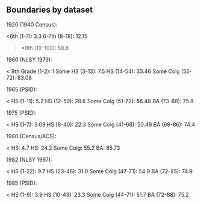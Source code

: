 ## Boundaries by dataset

1920 (1940 Census):

<6th (1-7): 3.3
6-7th (8-18): 12.15
>=8th (19-100): 58.8

1960 (NLSY 1979):

< 9th Grade (1-2): 1
Some HS (3-13): 7.5
HS (14-54): 33.46
Some Colg (55-72): 63.08

1965 (PSID):

< HS (1-11): 5.2
HS (12-50): 28.6
Some Colg (51-72): 56.48
BA (73-88): 75.8

1975 (PSID):

< HS (1-7): 3.69
HS (8-40): 22.3
Some Colg (41-68): 50.49
BA (69-86): 74.4

1980 (Census/ACS):

< HS: 4.7
HS: 24.2
Some Colg: 55.2
BA: 85.73

1982 (NLSY 1997):

< HS (1-22): 9.7
HS (23-46): 31.0
Some Colg (47-71): 54.9
BA (72-85): 74.9

1985 (PSID):

< HS (1-9): 3.9
HS (10-43): 23.3
Some Colg (44-71): 51.7
BA (72-88): 75.2

